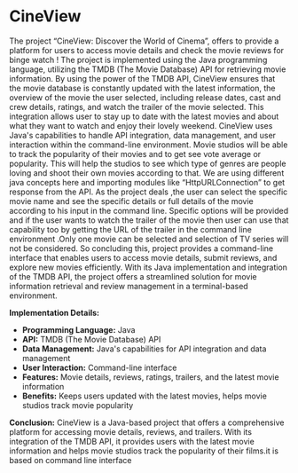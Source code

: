 # CineView
The project “CineView: Discover the World of Cinema”, offers to provide a platform for users to access movie details and check the movie reviews for binge watch ! The project is implemented using the Java programming language, utilizing the TMDB (The Movie Database) API for retrieving movie information. By using the power of the TMDB API, CineView ensures that the movie database is constantly updated with the latest information, the overview of the movie the user selected, including release dates, cast and crew details, ratings, and watch the trailer of the movie selected. This integration allows user to stay up to date with the latest movies and about what they want to watch and enjoy their lovely weekend. CineView uses Java's capabilities to handle API integration, data management, and user interaction within the command-line environment. Movie studios will be able to track the popularity of their movies and to get see vote average or popularity. This will help the studios to see which type of genres are people loving and shoot their own movies according to that. We are using different java concepts here and importing modules like “HttpURLConnection” to get response from the API. As the project deals ,the user can select the specific movie name and see the specific details or full details of the movie according to his input in the command line. Specific options will be provided and if the user wants to watch the trailer of the movie then user can use that capability too by getting the URL of the trailer in the command line environment .Only one movie can be selected and selection of TV series will not be considered. So concluding this, project provides a command-line interface that enables users to access movie details, submit reviews, and explore new movies efficiently. With its Java implementation and integration of the TMDB API, the project offers a streamlined solution for movie information retrieval and review management in a terminal-based environment.

**Implementation Details:**
- **Programming Language:** Java
- **API:** TMDB (The Movie Database) API
- **Data Management:** Java's capabilities for API integration and data management
- **User Interaction:** Command-line interface
- **Features:** Movie details, reviews, ratings, trailers, and the latest movie information
- **Benefits:** Keeps users updated with the latest movies, helps movie studios track movie popularity

**Conclusion:**
CineView is a Java-based project that offers a comprehensive platform for accessing movie details, reviews, and trailers. With its integration of the TMDB API, it provides users with the latest movie information and helps movie studios track the popularity of their films.it is based on command line interface



 
